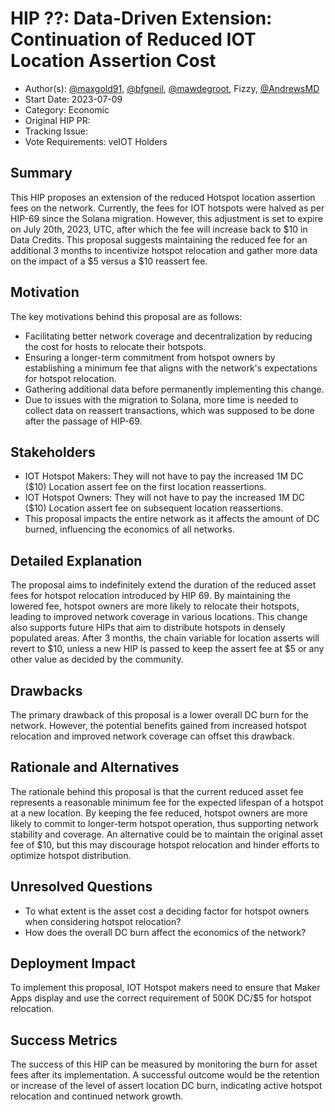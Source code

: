# HIP ??: Data-Driven Extension: Continuation of Reduced IOT Location Assertion Cost

- Author(s): [@maxgold91](https://github.com/maxgold91), [@bfgneil](https://github.com/bfgneil), [@mawdegroot](https://github.com/mawdegroot), Fizzy, [@AndrewsMD](@github.com/andrewsMD)
- Start Date: 2023-07-09
- Category: Economic 
- Original HIP PR: 
- Tracking Issue: 
- Vote Requirements: veIOT Holders

## Summary

This HIP proposes an extension of the reduced Hotspot location assertion fees on the network. Currently, the fees for IOT hotspots were halved as per HIP-69 since the Solana migration. However, this adjustment is set to expire on July 20th, 2023, UTC, after which the fee will increase back to $10 in Data Credits. This proposal suggests maintaining the reduced fee for an additional 3 months to incentivize hotspot relocation and gather more data on the impact of a $5 versus a $10 reassert fee.

## Motivation

The key motivations behind this proposal are as follows:

- Facilitating better network coverage and decentralization by reducing the cost for hosts to relocate their hotspots.
- Ensuring a longer-term commitment from hotspot owners by establishing a minimum fee that aligns with the network's expectations for hotspot relocation.
- Gathering additional data before permanently implementing this change.
- Due to issues with the migration to Solana, more time is needed to collect data on reassert transactions, which was supposed to be done after the passage of HIP-69.

## Stakeholders

- IOT Hotspot Makers: They will not have to pay the increased 1M DC ($10) Location assert fee on the first location reassertions.
- IOT Hotspot Owners: They will not have to pay the increased 1M DC ($10) Location assert fee on subsequent location reassertions.
- This proposal impacts the entire network as it affects the amount of DC burned, influencing the economics of all networks.

## Detailed Explanation

The proposal aims to indefinitely extend the duration of the reduced asset fees for hotspot relocation introduced by HIP 69. By maintaining the lowered fee, hotspot owners are more likely to relocate their hotspots, leading to improved network coverage in various locations. This change also supports future HIPs that aim to distribute hotspots in densely populated areas. After 3 months, the chain variable for location asserts will revert to $10, unless a new HIP is passed to keep the assert fee at $5 or any other value as decided by the community.


## Drawbacks

The primary drawback of this proposal is a lower overall DC burn for the network. However, the potential benefits gained from increased hotspot relocation and improved network coverage can offset this drawback.

## Rationale and Alternatives

The rationale behind this proposal is that the current reduced asset fee represents a reasonable minimum fee for the expected lifespan of a hotspot at a new location. By keeping the fee reduced, hotspot owners are more likely to commit to longer-term hotspot operation, thus supporting network stability and coverage. An alternative could be to maintain the original asset fee of $10, but this may discourage hotspot relocation and hinder efforts to optimize hotspot distribution.

## Unresolved Questions

- To what extent is the asset cost a deciding factor for hotspot owners when considering hotspot relocation?
- How does the overall DC burn affect the economics of the network?

## Deployment Impact

To implement this proposal, IOT Hotspot makers need to ensure that Maker Apps display and use the correct requirement of 500K DC/$5 for hotspot relocation.

## Success Metrics

The success of this HIP can be measured by monitoring the burn for asset fees after its implementation. A successful outcome would be the retention or increase of the level of assert location DC burn, indicating active hotspot relocation and continued network growth.

